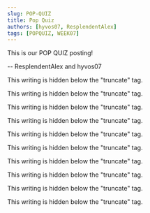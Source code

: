 ```yaml
---
slug: POP-QUIZ
title: Pop Quiz 
authors: [hyvos07, ResplendentAlex]
tags: [POPQUIZ, WEEK07]
---
```


This is our POP QUIZ posting!

-- ResplendentAlex and hyvos07

<!--truncate-->

This writing is hidden below the "truncate" tag.

This writing is hidden below the "truncate" tag.

This writing is hidden below the "truncate" tag.

This writing is hidden below the "truncate" tag.

This writing is hidden below the "truncate" tag.

This writing is hidden below the "truncate" tag.

This writing is hidden below the "truncate" tag.

This writing is hidden below the "truncate" tag.

This writing is hidden below the "truncate" tag.

This writing is hidden below the "truncate" tag.
